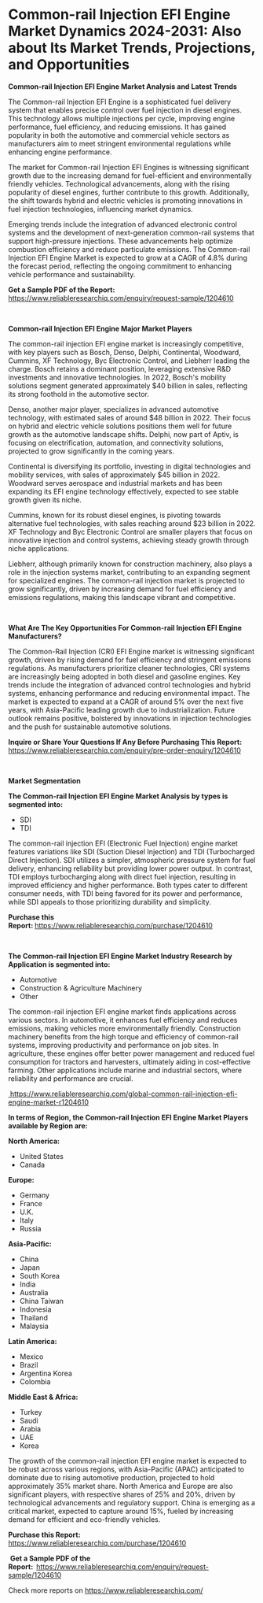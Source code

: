 <p><h1>Common-rail Injection EFI Engine Market Dynamics 2024-2031: Also about Its Market Trends, Projections, and Opportunities</h1></p><p><strong>Common-rail Injection EFI Engine Market Analysis and Latest Trends</strong></p>
<p><p>The Common-rail Injection EFI Engine is a sophisticated fuel delivery system that enables precise control over fuel injection in diesel engines. This technology allows multiple injections per cycle, improving engine performance, fuel efficiency, and reducing emissions. It has gained popularity in both the automotive and commercial vehicle sectors as manufacturers aim to meet stringent environmental regulations while enhancing engine performance.</p><p>The market for Common-rail Injection EFI Engines is witnessing significant growth due to the increasing demand for fuel-efficient and environmentally friendly vehicles. Technological advancements, along with the rising popularity of diesel engines, further contribute to this growth. Additionally, the shift towards hybrid and electric vehicles is promoting innovations in fuel injection technologies, influencing market dynamics.</p><p>Emerging trends include the integration of advanced electronic control systems and the development of next-generation common-rail systems that support high-pressure injections. These advancements help optimize combustion efficiency and reduce particulate emissions. The Common-rail Injection EFI Engine Market is expected to grow at a CAGR of 4.8% during the forecast period, reflecting the ongoing commitment to enhancing vehicle performance and sustainability.</p></p>
<p><strong>Get a Sample PDF of the Report:&nbsp;</strong> <a href="https://www.reliableresearchiq.com/enquiry/request-sample/1204610?utm_campaign=1129&utm_medium=2&utm_source=Github&utm_content=ia&utm_term=31122024&utm_id=common-rail-injection-efi-engine">https://www.reliableresearchiq.com/enquiry/request-sample/1204610</a></p>
<p>&nbsp;</p>
<p><strong>Common-rail Injection EFI Engine Major Market Players</strong></p>
<p><p>The common-rail injection EFI engine market is increasingly competitive, with key players such as Bosch, Denso, Delphi, Continental, Woodward, Cummins, XF Technology, Byc Electronic Control, and Liebherr leading the charge. Bosch retains a dominant position, leveraging extensive R&D investments and innovative technologies. In 2022, Bosch's mobility solutions segment generated approximately $40 billion in sales, reflecting its strong foothold in the automotive sector.</p><p>Denso, another major player, specializes in advanced automotive technology, with estimated sales of around $48 billion in 2022. Their focus on hybrid and electric vehicle solutions positions them well for future growth as the automotive landscape shifts. Delphi, now part of Aptiv, is focusing on electrification, automation, and connectivity solutions, projected to grow significantly in the coming years.</p><p>Continental is diversifying its portfolio, investing in digital technologies and mobility services, with sales of approximately $45 billion in 2022. Woodward serves aerospace and industrial markets and has been expanding its EFI engine technology effectively, expected to see stable growth given its niche.</p><p>Cummins, known for its robust diesel engines, is pivoting towards alternative fuel technologies, with sales reaching around $23 billion in 2022. XF Technology and Byc Electronic Control are smaller players that focus on innovative injection and control systems, achieving steady growth through niche applications.</p><p>Liebherr, although primarily known for construction machinery, also plays a role in the injection systems market, contributing to an expanding segment for specialized engines. The common-rail injection market is projected to grow significantly, driven by increasing demand for fuel efficiency and emissions regulations, making this landscape vibrant and competitive.</p></p>
<p>&nbsp;</p>
<p><strong>What Are The Key Opportunities For Common-rail Injection EFI Engine Manufacturers?</strong></p>
<p><p>The Common-Rail Injection (CRI) EFI Engine market is witnessing significant growth, driven by rising demand for fuel efficiency and stringent emissions regulations. As manufacturers prioritize cleaner technologies, CRI systems are increasingly being adopted in both diesel and gasoline engines. Key trends include the integration of advanced control technologies and hybrid systems, enhancing performance and reducing environmental impact. The market is expected to expand at a CAGR of around 5% over the next five years, with Asia-Pacific leading growth due to industrialization. Future outlook remains positive, bolstered by innovations in injection technologies and the push for sustainable automotive solutions.</p></p>
<p><strong>Inquire or Share Your Questions If Any Before Purchasing This Report:</strong> <a href="https://www.reliableresearchiq.com/enquiry/pre-order-enquiry/1204610?utm_campaign=1129&utm_medium=2&utm_source=Github&utm_content=ia&utm_term=31122024&utm_id=common-rail-injection-efi-engine">https://www.reliableresearchiq.com/enquiry/pre-order-enquiry/1204610</a></p>
<p>&nbsp;</p>
<p><strong>Market Segmentation</strong></p>
<p><strong>The Common-rail Injection EFI Engine Market Analysis by types is segmented into:</strong></p>
<p><ul><li>SDI</li><li>TDI</li></ul></p>
<p><p>The common-rail injection EFI (Electronic Fuel Injection) engine market features variations like SDI (Suction Diesel Injection) and TDI (Turbocharged Direct Injection). SDI utilizes a simpler, atmospheric pressure system for fuel delivery, enhancing reliability but providing lower power output. In contrast, TDI employs turbocharging along with direct fuel injection, resulting in improved efficiency and higher performance. Both types cater to different consumer needs, with TDI being favored for its power and performance, while SDI appeals to those prioritizing durability and simplicity.</p></p>
<p><strong>Purchase this Report:&nbsp;</strong><a href="https://www.reliableresearchiq.com/purchase/1204610?utm_campaign=1129&utm_medium=2&utm_source=Github&utm_content=ia&utm_term=31122024&utm_id=common-rail-injection-efi-engine">https://www.reliableresearchiq.com/purchase/1204610</a></p>
<p>&nbsp;</p>
<p><strong>The Common-rail Injection EFI Engine Market Industry Research by Application is segmented into:</strong></p>
<p><ul><li>Automotive</li><li>Construction & Agriculture Machinery</li><li>Other</li></ul></p>
<p><p>The common-rail injection EFI engine market finds applications across various sectors. In automotive, it enhances fuel efficiency and reduces emissions, making vehicles more environmentally friendly. Construction machinery benefits from the high torque and efficiency of common-rail systems, improving productivity and performance on job sites. In agriculture, these engines offer better power management and reduced fuel consumption for tractors and harvesters, ultimately aiding in cost-effective farming. Other applications include marine and industrial sectors, where reliability and performance are crucial.</p></p>
<p><a href="https://www.reliableresearchiq.com/global-common-rail-injection-efi-engine-market-r1204610?utm_campaign=1129&utm_medium=2&utm_source=Github&utm_content=ia&utm_term=31122024&utm_id=common-rail-injection-efi-engine">&nbsp;https://www.reliableresearchiq.com/global-common-rail-injection-efi-engine-market-r1204610</a></p>
<p><strong>In terms of Region, the Common-rail Injection EFI Engine Market Players available by Region are:</strong></p>
<p>
    <p> <strong> North America: </strong>
        <ul>
            <li>United States</li>
            <li>Canada</li>
        </ul>
        </p> 
    <p> <strong> Europe: </strong>
        <ul>
            <li>Germany</li>
            <li>France</li>
            <li>U.K.</li>
            <li>Italy</li>
            <li>Russia</li>
        </ul>
        </p> 
    <p> <strong> Asia-Pacific: </strong>
        <ul>
            <li>China</li>
            <li>Japan</li>
            <li>South Korea</li>
            <li>India</li>
            <li>Australia</li>
            <li>China Taiwan</li>
            <li>Indonesia</li>
            <li>Thailand</li>
            <li>Malaysia</li>
        </ul>
        </p> 
    <p> <strong> Latin America: </strong>
        <ul>
            <li>Mexico</li>
            <li>Brazil</li>
            <li>Argentina Korea</li>
            <li>Colombia</li>
        </ul>
        </p> 
    <p> <strong> Middle East & Africa: </strong>
        <ul>
            <li>Turkey</li>
            <li>Saudi</li>
            <li>Arabia</li>
            <li>UAE</li>
            <li>Korea</li>
        </ul>
    </p>
    </p>
<p><p>The growth of the common-rail injection EFI engine market is expected to be robust across various regions, with Asia-Pacific (APAC) anticipated to dominate due to rising automotive production, projected to hold approximately 35% market share. North America and Europe are also significant players, with respective shares of 25% and 20%, driven by technological advancements and regulatory support. China is emerging as a critical market, expected to capture around 15%, fueled by increasing demand for efficient and eco-friendly vehicles.</p></p>
<p><strong>Purchase this Report: </strong><a href="https://www.reliableresearchiq.com/purchase/1204610?utm_campaign=1129&utm_medium=2&utm_source=Github&utm_content=ia&utm_term=31122024&utm_id=common-rail-injection-efi-engine">https://www.reliableresearchiq.com/purchase/1204610</a></p>
<p>&nbsp;<strong>Get a Sample PDF of the Report:&nbsp;&nbsp;</strong><a href="https://www.reliableresearchiq.com/enquiry/request-sample/1204610?utm_campaign=1129&utm_medium=2&utm_source=Github&utm_content=ia&utm_term=31122024&utm_id=common-rail-injection-efi-engine">https://www.reliableresearchiq.com/enquiry/request-sample/1204610</a></p>
<p><strong></strong></p>
<p>Check more reports on <a href="https://www.reliableresearchiq.com/?utm_campaign=1129&utm_medium=2&utm_source=Github&utm_content=ia&utm_term=31122024&utm_id=common-rail-injection-efi-engine">https://www.reliableresearchiq.com/</a></p>